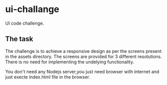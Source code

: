 # ui-challange
UI code challenge.

## The task
The challenge is to achieve a responsive design as per the screens present in the assets directory. The screens are provided for 3 different resolutions. There is no need for implementing the undelying functionality.

You don't need any Nodejs server,you just need browser with internet and just execte index.html file in the browser.

